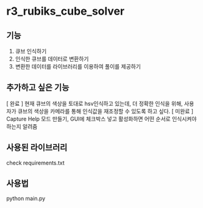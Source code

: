 # r3_rubiks_cube_solver

## 기능

1. 큐브 인식하기
2. 인식한 큐브를 데이터로 변환하기
3. 변환한 데이터를 라이브러리를 이용하여 풀이를 제공하기

## 추가하고 싶은 기능

[ 완료 ] 현재 큐브의 색상을 토대로 hsv인식하고 있는데, 더 정확한 인식을 위해, 사용자가 큐브의 색상을 카메라를 통해 인식값을 재조정할 수 있도록 하고 싶다.
[ 미완료 ] Capture Help 모드 만들기, GUI에 체크박스 넣고 활성화하면 어떤 순서로 인식시켜야하는지 알려줌

## 사용된 라이브러리

check requirements.txt

## 사용법

python main.py